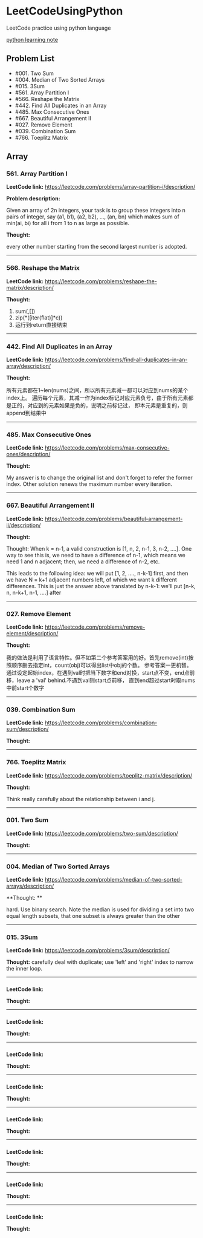 # LeetCodeUsingPython
LeetCode practice using python language

[python learning note](https://github.com/nancyyanyu/LeetCodeUsingPython/blob/master/PythonLearning.md)

## Problem List
* #001. Two Sum
* #004. Median of Two Sorted Arrays
* #015. 3Sum
* #561. Array Partition I
* #566. Reshape the Matrix
* #442. Find All Duplicates in an Array
* #485. Max Consecutive Ones
* #667. Beautiful Arrangement II
* #027. Remove Element
* #039. Combination Sum
* #766. Toeplitz Matrix


## Array
### 561. Array Partition I
**LeetCode link:** https://leetcode.com/problems/array-partition-i/description/

**Problem description:**

Given an array of 2n integers, your task is to group these integers into n pairs of integer, say (a1, b1), (a2, b2), ..., (an, bn) which makes sum of min(ai, bi) for all i from 1 to n as large as possible.

**Thought:** 

every other number starting from the second largest number is adopted.

-----------------------------

### 566. Reshape the Matrix
**LeetCode link:** https://leetcode.com/problems/reshape-the-matrix/description/

**Thought:** 

1. sum(,[])
2. zip(*([iter(flat)]*c))
3. 运行到return直接结束

-----------------------------


### 442. Find All Duplicates in an Array
**LeetCode link:** https://leetcode.com/problems/find-all-duplicates-in-an-array/description/

**Thought:** 

所有元素都在1~len(nums)之间，所以所有元素减一都可以对应到nums的某个index上。
遍历每个元素，其减一作为index标记对应元素负号，由于所有元素都是正的，对应到的元素如果是负的，说明之前标记过，
即本元素是重复的，则append到结果中

-----------------------------

###  485. Max Consecutive Ones
**LeetCode link:** https://leetcode.com/problems/max-consecutive-ones/description/

**Thought:** 

My answer is to change the original list and don't forget to refer the former index. Other solution renews the maximum number 
every iteration.

-----------------------------

###  667. Beautiful Arrangement II
**LeetCode link:** https://leetcode.com/problems/beautiful-arrangement-ii/description/

**Thought:** 

Thought: When k = n-1, a valid construction is [1, n, 2, n-1, 3, n-2, ....]. 
One way to see this is, we need to have a difference of n-1, which means we need 1 and n adjacent; 
then, we need a difference of n-2, etc.

This leads to the following idea: we will put [1, 2, ...., n-k-1] first, 
and then we have N = k+1 adjacent numbers left, of which we want k different differences. 
This is just the answer above translated by n-k-1: we'll put [n-k, n, n-k+1, n-1, ....] after

-----------------------------

###  027. Remove Element
**LeetCode link:** https://leetcode.com/problems/remove-element/description/

**Thought:** 

我的做法是利用了语言特性。但不如第二个参考答案用的好。首先remove(int)按照顺序删去指定int，count(obj)可以得出list中obj的个数。
参考答案一更机智。通过设定起始index，在遇到val时把当下数字和end对换，start点不变，end点前移，leave a 'val' behind.不遇到val则start点前移，
直到end超过start时取nums中前start个数字

-----------------------------

###  039. Combination Sum
**LeetCode link:** https://leetcode.com/problems/combination-sum/description/

**Thought:** 

-----------------------------

###  766. Toeplitz Matrix
**LeetCode link:** https://leetcode.com/problems/toeplitz-matrix/description/ 

**Thought:** 

Think really carefully about the relationship between i and j.

-----------------------------

###  001. Two Sum
**LeetCode link:** https://leetcode.com/problems/two-sum/description/

**Thought:** 

-----------------------------

###  004. Median of Two Sorted Arrays
**LeetCode link:** https://leetcode.com/problems/median-of-two-sorted-arrays/description/

**Thought: **

hard.
Use binary search.
Note the median is used for dividing a set into two equal length subsets, that one subset is always greater than the other

-----------------------------

###  015. 3Sum
**LeetCode link:** https://leetcode.com/problems/3sum/description/

**Thought:** carefully deal with duplicate; use 'left' and 'right' index to narrow the inner loop.

-----------------------------

###  
**LeetCode link:** 

**Thought:** 

-----------------------------

###  
**LeetCode link:** 

**Thought:** 

-----------------------------

###  
**LeetCode link:** 

**Thought:** 

-----------------------------

###  
**LeetCode link:** 

**Thought:** 

-----------------------------

###  
**LeetCode link:** 

**Thought:** 

-----------------------------

###  
**LeetCode link:** 

**Thought:** 

-----------------------------

###  
**LeetCode link:** 

**Thought:** 

-----------------------------

###  
**LeetCode link:** 

**Thought:** 
